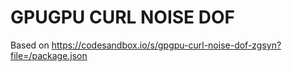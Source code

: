 # GPUGPU CURL NOISE DOF

Based on https://codesandbox.io/s/gpgpu-curl-noise-dof-zgsyn?file=/package.json